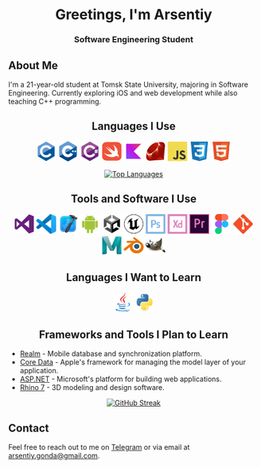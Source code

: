 <div align="center">
  <h1>Greetings, I'm Arsentiy</h1>
  <h3>Software Engineering Student</h3>
</div>

## About Me
I'm a 21-year-old student at Tomsk State University, majoring in Software Engineering. Currently exploring iOS and web development while also teaching C++ programming.

<div align="center">
  <h2>Languages I Use</h2>
  <p>
    <a href="https://port70.net/~nsz/c/"><img src="https://github.com/devicons/devicon/blob/master/icons/c/c-original.svg" alt="C" width="40" height="40"></a>
    <a href="http://www.cplusplus.com/"><img src="https://github.com/devicons/devicon/blob/master/icons/cplusplus/cplusplus-original.svg" alt="C++" width="40" height="40"></a>
    <a href="https://docs.microsoft.com/en-us/dotnet/csharp/"><img src="https://github.com/devicons/devicon/blob/master/icons/csharp/csharp-original.svg" alt="C#" width="40" height="40"></a>
    <a href="https://swift.org/"><img src="https://github.com/devicons/devicon/blob/master/icons/swift/swift-original.svg" alt="Swift" width="40" height="40"></a>
    <a href="https://kotlinlang.org/"><img src="https://github.com/devicons/devicon/blob/master/icons/kotlin/kotlin-original.svg" alt="Kotlin" width="40" height="40"></a>
    <a href="https://www.ruby-lang.org/"><img src="https://github.com/devicons/devicon/blob/master/icons/ruby/ruby-original.svg" alt="Ruby" width="40" height="40"></a>
    <a href="https://developer.mozilla.org/en-US/docs/Web/JavaScript"><img src="https://github.com/devicons/devicon/blob/master/icons/javascript/javascript-original.svg" alt="JS" width="40" height="40"></a>
    <a href="https://www.w3.org/Style/CSS/Overview.en.html"><img src="https://github.com/devicons/devicon/blob/master/icons/css3/css3-original.svg" alt="CSS" width="40" height="40"></a>
    <a href="https://html.spec.whatwg.org/"><img src="https://github.com/devicons/devicon/blob/master/icons/html5/html5-original.svg" alt="HTML" width="40" height="40"></a>
  </p>
    <a href="https://github.com/anuraghazra/github-readme-stats">
      <img src="https://github-readme-stats.vercel.app/api/top-langs/?username=TarkWight&layout=compact" alt="Top Languages" />
    </a>
</div>

<div align="center">
  <h2>Tools and Software I Use</h2>
  <p>
    <a href="https://visualstudio.microsoft.com/"><img src="https://github.com/devicons/devicon/blob/master/icons/visualstudio/visualstudio-plain.svg" alt="Visual Studio" width="40" height="40"></a>
    <a href="https://code.visualstudio.com/"><img src="https://github.com/devicons/devicon/blob/master/icons/vscode/vscode-original.svg" alt="VSCode" width="40" height="40"></a>
    <a href="https://developer.apple.com/xcode/"><img src="https://github.com/devicons/devicon/blob/master/icons/xcode/xcode-original.svg" alt="Xcode" width="40" height="40"></a>
    <a href="https://developer.android.com/studio"><img src="https://github.com/devicons/devicon/blob/master/icons/android/android-plain.svg" alt="Android Studio" width="40" height="40"></a>
        <a href="https://unity.com/"><img src="https://github.com/devicons/devicon/blob/master/icons/unity/unity-original.svg" alt="Unity Engine" width="40" height="40"></a>
        <a href="https://www.unrealengine.com/"><img src="https://github.com/devicons/devicon/blob/master/icons/unrealengine/unrealengine-original.svg" alt="Unreal Engine" width="40" height="40"></a>
    <a href="https://www.adobe.com/products/photoshop.html"><img src="https://github.com/devicons/devicon/blob/master/icons/photoshop/photoshop-line.svg" alt="Photoshop" width="40" height="40"></a>
    <a href="https://www.adobe.com/products/xd.html"><img src="https://github.com/devicons/devicon/blob/master/icons/xd/xd-line.svg" alt="Adobe XD" width="40" height="40"></a>
    <a href="https://www.adobe.com/products/premiere.html"><img src="https://github.com/devicons/devicon/blob/master/icons/premierepro/premierepro-original.svg" alt="Premier Pro" width="40" height="40"></a>
        <a href="https://www.figma.com/"><img src="https://github.com/devicons/devicon/blob/master/icons/figma/figma-original.svg" alt="Figma" width="40" height="40"></a>
        <a href="https://git-scm.com/"><img src="https://github.com/devicons/devicon/blob/master/icons/git/git-original.svg" alt="Git" width="40" height="40"></a>
    <a href="https://www.autodesk.com/products/maya/overview"><img src="https://github.com/devicons/devicon/blob/master/icons/maya/maya-original.svg" alt="Maya" width="40" height="40"></a>
    <a href="https://www.blender.org/"><img src="https://github.com/devicons/devicon/blob/master/icons/blender/blender-original.svg" alt="Blender" width="40" height="40"></a>
    <a href="https://www.gimp.org/"><img src="https://github.com/devicons/devicon/blob/master/icons/gimp/gimp-original.svg" alt="GIMP" width="40" height="40"></a>  
  </p>
</div>

<div align="center">
  <h2>Languages I Want to Learn</h2>
  <p>
    <a href="https://www.java.com/"><img src="https://github.com/devicons/devicon/blob/master/icons/java/java-original.svg" alt="Java" width="40" height="40"></a>
    <a href="https://www.python.org/"><img src="https://github.com/devicons/devicon/blob/master/icons/python/python-original.svg" alt="Python" width="40" height="40"></a>
  </p>
</div>

<div align="center">
  <h2 align="center">Frameworks and Tools I Plan to Learn</h2>
  <ul align="left">
    <li><a href="https://realm.io/">Realm</a> - Mobile database and synchronization platform.</li>
    <li><a href="https://developer.apple.com/documentation/coredata">Core Data</a> - Apple's framework for managing the model layer of your application.</li>
    <li><a href="https://dotnet.microsoft.com/apps/aspnet">ASP.NET</a> - Microsoft's platform for building web applications.</li>
    <li><a href="https://www.rhino3d.com/">Rhino 7</a> - 3D modeling and design software.</li>
  </ul>
</div>

<div align="center">
  <a href="https://git.io/streak-stats">
    <img src="http://github-readme-streak-stats.herokuapp.com?user=TarkWight&theme=nord" alt="GitHub Streak" />
  </a>
</div>

## Contact
Feel free to reach out to me on [Telegram](https://t.me/Arsentiy_Gonda) or via email at arsentiy.gonda@gmail.com.
